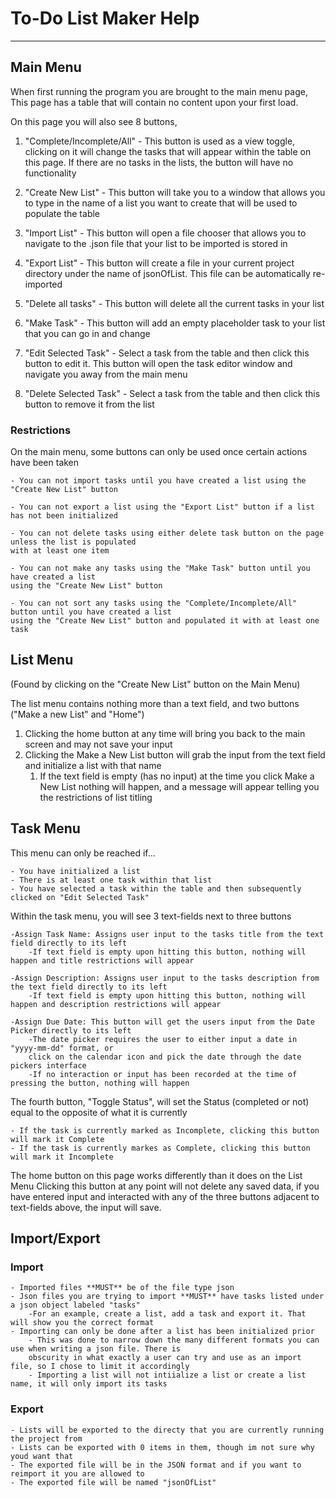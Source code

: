 # To-Do List Maker Help
_______________________________________________________________________________________________________________________

## Main Menu

When first running the program you are brought to the main menu page,
This page has a table that will contain no content upon your first load.

On this page you will also see 8 buttons,

1) "Complete/Incomplete/All" - This button is used as a view toggle, clicking on it will change the tasks
    that will appear within the table on this page. If there are no tasks in the lists, the button will have
    no functionality
    
2) "Create New List" - This button will take you to a window that allows you to type in the name of a list
    you want to create that will be used to populate the table
   
3) "Import List" - This button will open a file chooser that allows you to navigate to the .json file that
    your list to be imported is stored in
   
4) "Export List" - This button will create a file in your current project directory under the name of jsonOfList.
    This file can be automatically re-imported
   
5) "Delete all tasks" - This button will delete all the current tasks in your list

6) "Make Task" - This button will add an empty placeholder task to your list that you can go in and change

7) "Edit Selected Task" - Select a task from the table and then click this button to edit it. This button
    will open the task editor window and navigate you away from the main menu
   
8) "Delete Selected Task" - Select a task from the table and then click this button to remove it from the list

### Restrictions
On the main menu, some buttons can only be used once certain actions have been taken

    - You can not import tasks until you have created a list using the "Create New List" button

    - You can not export a list using the "Export List" button if a list has not been initialized

    - You can not delete tasks using either delete task button on the page unless the list is populated 
    with at least one item

    - You can not make any tasks using the "Make Task" button until you have created a list 
    using the "Create New List" button

    - You can not sort any tasks using the "Complete/Incomplete/All" button until you have created a list
    using the "Create New List" button and populated it with at least one task
   
## List Menu
(Found by clicking on the "Create New List" button on the Main Menu)

The list menu contains nothing more than a text field, and two buttons ("Make a new List" and "Home")
1) Clicking the home button at any time will bring you back to the main screen and may not save your input
2) Clicking the Make a New List button will grab the input from the text field and initialize a list with that name
    1) If the text field is empty (has no input) at the time you click Make a New List nothing will happen,
       and a message will appear telling you the restrictions of list titling
       

## Task Menu
This menu can only be reached if...

    - You have initialized a list
    - There is at least one task within that list
    - You have selected a task within the table and then subsequently clicked on "Edit Selected Task"

Within the task menu, you will see 3 text-fields next to three buttons
    
    -Assign Task Name: Assigns user input to the tasks title from the text field directly to its left
        -If text field is empty upon hitting this button, nothing will happen and title restrictions will appear

    -Assign Description: Assigns user input to the tasks description from the text field directly to its left
        -If text field is empty upon hitting this button, nothing will happen and description restrictions will appear

    -Assign Due Date: This button will get the users input from the Date Picker directly to its left
        -The date picker requires the user to either input a date in "yyyy-mm-dd" format, or
        click on the calendar icon and pick the date through the date pickers interface
        -If no interaction or input has been recorded at the time of pressing the button, nothing will happen

The fourth button, "Toggle Status", will set the Status (completed or not) equal to the opposite of what it is currently

    - If the task is currently marked as Incomplete, clicking this button will mark it Complete
    - If the task is currently markes as Complete, clicking this button will mark it Incomplete

The home button on this page works differently than it does on the List Menu
Clicking this button at any point will not delete any saved data, if you have entered input and interacted
with any of the three buttons adjacent to text-fields above, the input will save.

## Import/Export

### Import

    - Imported files **MUST** be of the file type json
    - Json files you are trying to import **MUST** have tasks listed under a json object labeled "tasks"
        -For an example, create a list, add a task and export it. That will show you the correct format
    - Importing can only be done after a list has been initialized prior
        - This was done to narrow down the many different formats you can use when writing a json file. There is 
        obscurity in what exactly a user can try and use as an import file, so I chose to limit it accordingly
        - Importing a list will not intiialize a list or create a list name, it will only import its tasks

### Export

    - Lists will be exported to the directy that you are currently running the project from
    - Lists can be exported with 0 items in them, though im not sure why youd want that
    - The exported file will be in the JSON format and if you want to reimport it you are allowed to
    - The exported file will be named "jsonOfList"

